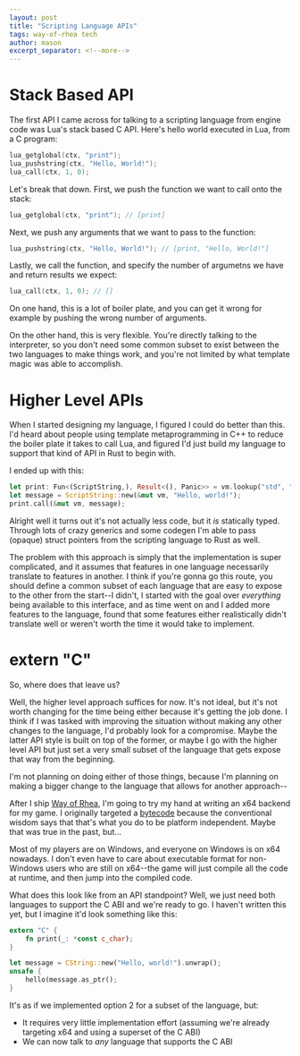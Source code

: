 ```yaml
---
layout: post
title: "Scripting Language APIs"
tags: way-of-rhea tech
author: mason
excerpt_separator: <!--more-->
---
```

<!-- date: 2019-06-05 --> <!-- TODO: ... -->
<!-- twitter: https://twitter.com/masonremaley/status/1143655586740838400
reddit: https://www.reddit.com/r/rust_gamedev/comments/c5lwi5/way_of_rheas_entity_system/ TODO: ... -->

<!-- TODO: intro -->

# Stack Based API

The first API I came across for talking to a scripting language from engine code was Lua's stack based C API. Here's hello world executed in Lua, from a C program:

```c
lua_getglobal(ctx, "print");
lua_pushstring(ctx, "Hello, World!");
lua_call(ctx, 1, 0);
```

Let's break that down. First, we push the function we want to call onto the stack:

```c
lua_getglobal(ctx, "print"); // [print]
```

Next, we push any arguments that we want to pass to the function:
```c
lua_pushstring(ctx, "Hello, World!"); // [print, "Hello, World!"]
```

Lastly, we call the function, and specify the number of argumetns we have and return results we expect:
```c
lua_call(ctx, 1, 0); // []
```

On one hand, this is a lot of boiler plate, and you can get it wrong for example by pushing the wrong number of arguments.

On the other hand, this is very flexible. You're directly talking to the interpreter, so you don't need some common subset to exist between the two languages to make things work, and you're not limited by what template magic was able to accomplish.
<!--more-->
# Higher Level APIs

When I started designing my language, I figured I could do better than this. I'd heard about people using template metaprogramming in C++ to reduce the boiler plate it takes to call Lua, and figured I'd just build my language to support that kind of API in Rust to begin with.

I ended up with this:

```rs
let print: Fun<(ScriptString,), Result<(), Panic>> = vm.lookup("std", "print").unwrap();
let message = ScriptString::new(&mut vm, "Hello, world!");
print.call(&mut vm, message);
```

Alright well it turns out it's not actually less code, but it *is* statically typed. Through lots of crazy generics and some codegen I'm able to pass (opaque) struct pointers from the scripting language to Rust as well.

The problem with this approach is simply that the implementation is super complicated, and it assumes that features in one language necessarily translate to features in another. I think if you're gonna go this route, you should define a common subset of each language that are easy to expose to the other from the start--I didn't, I started with the goal over *everything* being available to this interface, and as time went on and I added more features to the language, found that some features either realistically didn't translate well or weren't worth the time it would take to implement.

# extern "C"

So, where does that leave us?

Well, the higher level approach suffices for now. It's not ideal, but it's not worth changing for the time being either because it's getting the job done. I think if I was tasked with improving the situation without making any other changes to the language, I'd probably look for a compromise. Maybe the latter API style is built on top of the former, or maybe I go with the higher level API but just set a very small subset of the language that gets expose that way from the beginning.

I'm not planning on doing either of those things, because I'm planning on making a bigger change to the language that allows for another approach--

After I ship [Way of Rhea](/way-of-rhea), I'm going to try my hand at writing an x64 backend for my game. I originally targeted a [bytecode](http://craftinginterpreters.com/a-bytecode-virtual-machine.html) because the conventional wisdom says that that's what you do to be platform independent. Maybe that was true in the past, but...

Most of my players are on Windows, and everyone on Windows is on x64 nowadays. I don't even have to care about executable format for non-Windows users who are still on x64--the game will just compile all the code at runtime, and then jump into the compiled code.

What does this look like from an API standpoint? Well, we just need both languages to support the C ABI and we're ready to go. I haven't written this yet, but I imagine it'd look something like this:

```rs
extern "C" {
	fn print(_: *const c_char);
}

let message = CString::new("Hello, world!").unwrap();
unsafe {
	hello(message.as_ptr();
}
```

It's as if we implemented option 2 for a subset of the language, but:
- It requires very little implementation effort (assuming we're already targeting x64 and using a superset of the C ABI)
- We can now talk to *any* language that supports the C ABI
